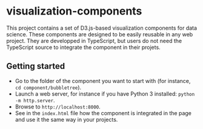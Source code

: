 # visualization-components
This project contains a set of D3.js-based visualization components for data science. These components are designed to be easily reusable in any web project. They are developped in TypeScript, but users do not need the TypeScript source to integrate the component in their projets.

## Getting started

- Go to the folder of the component you want to start with (for instance, ``cd component/bubbletree``).
- Launch a web server, for instance if you have Python 3 installed: ``python -m http.server``.
- Browse to ``http://localhost:8000``.
- See in the ``index.html`` file how the component is integrated in the page and use it the same way in your projects.
